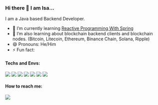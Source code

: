 ### Hi there 👋 I am Isa...

I am a Java based Backend Developer.

- 🌱 I’m currently learning [Reactive Programming With Spring](https://spring.io/reactive)
- 🌱 I’m also learning about blockchain backend clients and blockchain nodes. (Bitcoin, Litecoin, Ethereum, Binance Chain, Solana, Ripple)
- 😄 Pronouns: He/Him
- ⚡ Fun fact: 
<!-- - 📫 How to reach me: [email](mailto:jesus3419@gmail.com) -->

#### Techs and Envs:
![](https://img.shields.io/badge/Spring-informational?style=for-the-badge&logo=Spring&logoColor=greeen&color=white)
![](https://img.shields.io/badge/SpringBoot-informational?style=for-the-badge&logo=SpringBoot&logoColor=green&color=white)
![](https://img.shields.io/badge/MySQL-informational?style=for-the-badge&logo=MySQL&logoColor=4479A1&color=red)
![](https://img.shields.io/badge/Redis-informational?style=for-the-badge&logo=Redis&logoColor=DC382D&color=white)
![](https://img.shields.io/badge/Docker-informational?style=for-the-badge&logo=docker&logoColor=white&color=2496ED)
![](https://img.shields.io/badge/IntellijIDEA-informational?style=for-the-badge&logo=IntellijIDEA&logoColor=white&color=black)
![](https://img.shields.io/badge/Windows-informational?style=for-the-badge&logo=Windows&logoColor=0078D6&color=white)
<!-- ![](https://img.shields.io/badge/Java-informational?style=for-the-badge&logo=Oracle&logoColor=F80000&color=blue) -->
#### How to reach me:
[![](https://img.shields.io/badge/Mail-informational?style=for-the-badge&logo=gmail&logoColor=white&color=EA4335)](mailto:batudemir034@gmail.com)

<!--
**IsaGULER/IsaGULER** is a ✨ _special_ ✨ repository because its `README.md` (this file) appears on your GitHub profile.

Here are some ideas to get you started:

- 🔭 I’m currently working on ...
- 🌱 I’m currently learning ...
- 👯 I’m looking to collaborate on ...
- 🤔 I’m looking for help with ...
- 💬 Ask me about ...
- 📫 How to reach me: ...
- 😄 Pronouns: ...
- ⚡ Fun fact: ...
-->
